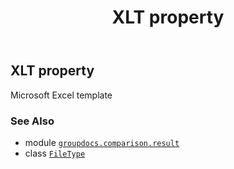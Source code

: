 ﻿---
title: XLT property
second_title: GroupDocs.Comparison for Python via .NET API References
description: 
type: docs
url: /python-net/groupdocs.comparison.result/filetype/xlt/
is_root: false
weight: 1530
---

## XLT property


Microsoft Excel template

### See Also
* module [`groupdocs.comparison.result`](../../)
* class [`FileType`](/comparison/python-net/groupdocs.comparison.result/filetype)
